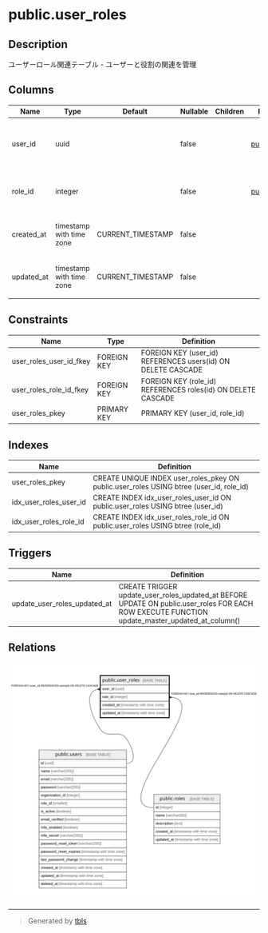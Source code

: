 # public.user_roles

## Description

ユーザーロール関連テーブル - ユーザーと役割の関連を管理

## Columns

| Name | Type | Default | Nullable | Children | Parents | Comment |
| ---- | ---- | ------- | -------- | -------- | ------- | ------- |
| user_id | uuid |  | false |  | [public.users](public.users.md) | ユーザーID - ユーザーテーブルの外部キー |
| role_id | integer |  | false |  | [public.roles](public.roles.md) | 役割ID - 役割テーブルの外部キー |
| created_at | timestamp with time zone | CURRENT_TIMESTAMP | false |  |  | 作成日時 - レコード作成日時 |
| updated_at | timestamp with time zone | CURRENT_TIMESTAMP | false |  |  | 更新日時 - レコード最終更新日時 |

## Constraints

| Name | Type | Definition |
| ---- | ---- | ---------- |
| user_roles_user_id_fkey | FOREIGN KEY | FOREIGN KEY (user_id) REFERENCES users(id) ON DELETE CASCADE |
| user_roles_role_id_fkey | FOREIGN KEY | FOREIGN KEY (role_id) REFERENCES roles(id) ON DELETE CASCADE |
| user_roles_pkey | PRIMARY KEY | PRIMARY KEY (user_id, role_id) |

## Indexes

| Name | Definition |
| ---- | ---------- |
| user_roles_pkey | CREATE UNIQUE INDEX user_roles_pkey ON public.user_roles USING btree (user_id, role_id) |
| idx_user_roles_user_id | CREATE INDEX idx_user_roles_user_id ON public.user_roles USING btree (user_id) |
| idx_user_roles_role_id | CREATE INDEX idx_user_roles_role_id ON public.user_roles USING btree (role_id) |

## Triggers

| Name | Definition |
| ---- | ---------- |
| update_user_roles_updated_at | CREATE TRIGGER update_user_roles_updated_at BEFORE UPDATE ON public.user_roles FOR EACH ROW EXECUTE FUNCTION update_master_updated_at_column() |

## Relations

![er](public.user_roles.svg)

---

> Generated by [tbls](https://github.com/k1LoW/tbls)
